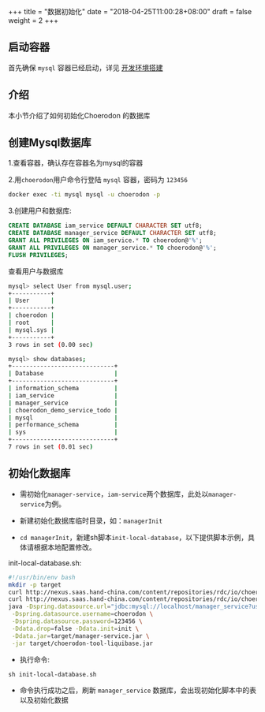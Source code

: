 +++
title = "数据初始化"
date = "2018-04-25T11:00:28+08:00"
draft = false
weight = 2
+++

## 启动容器

首先确保 `mysql` 容器已经启动，详见 [开发环境搭建](../../develop-env/)

## 介绍

本小节介绍了如何初始化Choerodon 的数据库

## 创建Mysql数据库

1.查看容器，确认存在容器名为mysql的容器

2.用`choerodon`用户命令行登陆 `mysql` 容器，密码为 `123456`

```bash
docker exec -ti mysql mysql -u choerodon -p
```

3.创建用户和数据库:

```sql
CREATE DATABASE iam_service DEFAULT CHARACTER SET utf8;
CREATE DATABASE manager_service DEFAULT CHARACTER SET utf8;
GRANT ALL PRIVILEGES ON iam_service.* TO choerodon@'%';
GRANT ALL PRIVILEGES ON manager_service.* TO choerodon@'%';
FLUSH PRIVILEGES;
```
查看用户与数据库
```bash
mysql> select User from mysql.user;
+-----------+
| User      |
+-----------+
| choerodon |
| root      |
| mysql.sys |
+-----------+
3 rows in set (0.00 sec)

mysql> show databases;
+-----------------------------+
| Database                    |
+-----------------------------+
| information_schema          |
| iam_service                 |
| manager_service             |
| choerodon_demo_service_todo |
| mysql                       |
| performance_schema          |
| sys                         |
+-----------------------------+
7 rows in set (0.01 sec)

```


## 初始化数据库
- 需初始化`manager-service`，`iam-service`两个数据库，此处以`manager-service`为例。

- 新建初始化数据库临时目录，如：`managerInit`
- `cd managerInit`，新建sh脚本`init-local-database`，以下提供脚本示例，具体请根据本地配置修改。

init-local-database.sh:
```bash
#!/usr/bin/env bash
mkdir -p target
curl http://nexus.saas.hand-china.com/content/repositories/rdc/io/choerodon/choerodon-tool-liquibase/0.1.0/choerodon-tool-liquibase-0.1.0.jar -o target/choerodon-tool-liquibase.jar
curl http://nexus.saas.hand-china.com/content/repositories/rdc/io/choerodon/manager-service/0.1.0/manager-service-0.1.0.jar -o target/manager-service.jar
java -Dspring.datasource.url="jdbc:mysql://localhost/manager_service?useUnicode=true&characterEncoding=utf-8&useSSL=false" \
 -Dspring.datasource.username=choerodon \
 -Dspring.datasource.password=123456 \
 -Ddata.drop=false -Ddata.init=init \
 -Ddata.jar=target/manager-service.jar \
 -jar target/choerodon-tool-liquibase.jar
```
- 执行命令:
```
sh init-local-database.sh
```
- 命令执行成功之后，刷新 `manager_service` 数据库，会出现初始化脚本中的表以及初始化数据